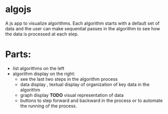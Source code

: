 # algojs
A js app to visualize algorithms. Each algorithm starts with a default set of data
and the user can make sequential passes in the algorithm to see how the data is processed
at each step.

# Parts:
- list algorithms on the left 
- algorithm display on the right:
    - see the last two steps in the algorithm process
    - data display , textual display of organization of key data in the algorithm
    - graph display **TODO** visual representation of data
    - buttons to step forward and backward in the process or to automate the running of the 
    process. 
    
